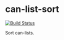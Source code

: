 # can-list-sort

[![Build Status](https://travis-ci.org/canjs/can-list-sort.png?branch=master)](https://travis-ci.org/canjs/can-list-sort)

Sort can-lists.
